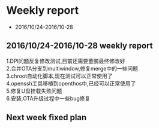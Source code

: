 # Weekly report
- 2016/10/24-2016/10-28

## 2016/10/24-2016/10-28 weekly report 
1.DPI问题反复修改测试,目前还需要董鹏最终修改好  
2.合并OTA分支到multiwindow,修复merge中的一些问题  
3.chroot自动化脚本,现在测试可以正常使用了  
4.openssh工具移植到openthos中,已经可以正常使用了  
5.修复U盘挂载失败问题  
6.安装,OTA升级过程中一些bug修复  
## Next week fixed plan  
